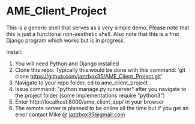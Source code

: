 # AME_Client_Project
This is a generic shell that serves as a very simple demo.
Please note that this is just a functional non-aesthetic shell.
Also note that this is a first Django program which works but is in progress.

Install:

1) You will need Python and Django installed
2) Clone this repo. Typically this would be done with this command: 'git clone https://github.com/jazzbox35/AME_Client_Project.git'
3) Navigate to your repo folder, cd to ame_client_project
4) Issue command: "python manage.py runserver" after you navigate to the project folder (some implementations require "python3")
5) Enter http://localhost:8000/ame_client_app/ in your browser
6) The remote server is planned to be online all the time but if you get an error contact Mike @ jazzbox35@gmail.com
